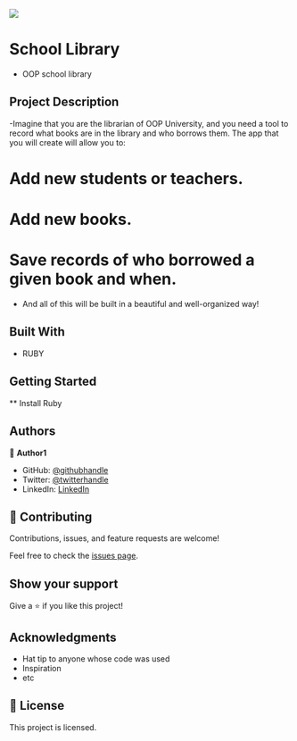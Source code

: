 ![](https://img.shields.io/badge/Microverse-blueviolet)

# School Library

- OOP school library 

## Project Description 

-Imagine that you are the librarian of OOP University, and you need a tool to record what books are in the library and who borrows them. The app that you will create will allow you to:

# Add new students or teachers.
# Add new books.
# Save records of who borrowed a given book and when.
- And all of this will be built in a beautiful and well-organized way!

## Built With

- RUBY

## Getting Started

** Install Ruby


## Authors

👤 **Author1**

- GitHub: [@githubhandle](https://github.com/gasangw)
- Twitter: [@twitterhandle](https://twitter.com/ThomasGasangwa)
- LinkedIn: [LinkedIn](https://www.linkedin.com/in/gasangwa-thomas-84197222a/)


## 🤝 Contributing

Contributions, issues, and feature requests are welcome!

Feel free to check the [issues page](https://github.com/gasangw/OOP-school-library/issues).

## Show your support

Give a ⭐️ if you like this project!

## Acknowledgments

- Hat tip to anyone whose code was used
- Inspiration
- etc

## 📝 License

This project is licensed.
